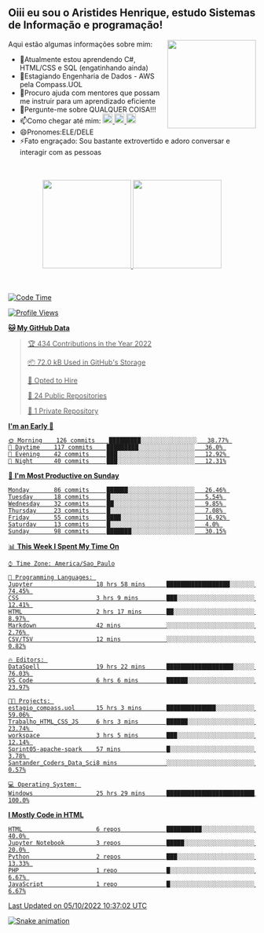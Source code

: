 ## Oiii eu sou o Aristides Henrique, estudo Sistemas de Informação e programação!

<div >
Aqui estão algumas informações sobre mim:<img align="right" height="180em" src="https://user-images.githubusercontent.com/97318481/177042589-45d62122-82a9-4a32-b3a7-87b322825b2f.png">
</div>

- 🌱Atualmente estou aprendendo C#, HTML/CSS e SQL (engatinhando ainda)
- 👯Estagiando Engenharia de Dados - AWS pela Compass.UOL
- 🤔Procuro ajuda com mentores que possam me instruir para um aprendizado eficiente
- 💬Pergunte-me sobre QUALQUER COISA!!!
- 📫Como chegar até mim:
  <a href="https://www.instagram.com/aryhenry/" target="_blank">
  <img src="https://img.shields.io/badge/-Instagram-%23E4405F?style=for-the-badge&logo=instagram&logoColor=black" height="20px">
  </a>
  <a href="https://www.linkedin.com/in/aristides-henrique/" target="_blank">
  <img src="https://img.shields.io/badge/-LinkedIn-%230077B5?style=for-the-badge&logo=linkedin&logoColor=black" height="20px">
  </a> 
  <a href="mailto:arihenriqueuna@gmail.com">
  <img src="https://img.shields.io/badge/-Gmail-%23333?style=for-the-badge&logo=gmail&logoColor=white" height="20px">
  </a>
- 😄Pronomes:ELE/DELE
- ⚡Fato engraçado: Sou bastante extrovertido e adoro conversar e interagir com as pessoas
<br/>
<br/>
<div align="center">
  <a href="https://github.com/arihenrique">
  <img height="180em" src="https://github-readme-stats.vercel.app/api?username=arihenrique&show_icons=true&theme=dracula&include_all_commits=true&count_private=true"/>
  <img height="180em" src="https://github-readme-stats.vercel.app/api/top-langs/?username=arihenrique&layout=compact&langs_count=7&theme=dracula"/>
</div><br/><br/>

<!--START_SECTION:waka-->
![Code Time](http://img.shields.io/badge/Code%20Time-157%20hrs%2058%20mins-blue)

![Profile Views](http://img.shields.io/badge/Profile%20Views-11-blue)

**🐱 My GitHub Data** 

> 🏆 434 Contributions in the Year 2022
 > 
> 📦 72.0 kB Used in GitHub's Storage 
 > 
> 💼 Opted to Hire
 > 
> 📜 24 Public Repositories 
 > 
> 🔑 1 Private Repository 
 > 
**I'm an Early 🐤** 

```text
🌞 Morning    126 commits    █████████░░░░░░░░░░░░░░░░   38.77% 
🌇 Daytime    117 commits    █████████░░░░░░░░░░░░░░░░   36.0% 
🌃 Evening    42 commits     ███░░░░░░░░░░░░░░░░░░░░░░   12.92% 
🌙 Night      40 commits     ███░░░░░░░░░░░░░░░░░░░░░░   12.31%

```
📅 **I'm Most Productive on Sunday** 

```text
Monday       86 commits     ██████░░░░░░░░░░░░░░░░░░░   26.46% 
Tuesday      18 commits     █░░░░░░░░░░░░░░░░░░░░░░░░   5.54% 
Wednesday    32 commits     ██░░░░░░░░░░░░░░░░░░░░░░░   9.85% 
Thursday     23 commits     █░░░░░░░░░░░░░░░░░░░░░░░░   7.08% 
Friday       55 commits     ████░░░░░░░░░░░░░░░░░░░░░   16.92% 
Saturday     13 commits     █░░░░░░░░░░░░░░░░░░░░░░░░   4.0% 
Sunday       98 commits     ███████░░░░░░░░░░░░░░░░░░   30.15%

```


📊 **This Week I Spent My Time On** 

```text
⌚︎ Time Zone: America/Sao_Paulo

💬 Programming Languages: 
Jupyter                  18 hrs 58 mins      ██████████████████░░░░░░░   74.45% 
CSS                      3 hrs 9 mins        ███░░░░░░░░░░░░░░░░░░░░░░   12.41% 
HTML                     2 hrs 17 mins       ██░░░░░░░░░░░░░░░░░░░░░░░   8.97% 
Markdown                 42 mins             ░░░░░░░░░░░░░░░░░░░░░░░░░   2.76% 
CSV/TSV                  12 mins             ░░░░░░░░░░░░░░░░░░░░░░░░░   0.82%

🔥 Editors: 
DataSpell                19 hrs 22 mins      ███████████████████░░░░░░   76.03% 
VS Code                  6 hrs 6 mins        ██████░░░░░░░░░░░░░░░░░░░   23.97%

🐱‍💻 Projects: 
estagio_compass.uol      15 hrs 3 mins       ██████████████░░░░░░░░░░░   59.06% 
Trabalho_HTML_CSS_JS     6 hrs 3 mins        ██████░░░░░░░░░░░░░░░░░░░   23.74% 
workspace                3 hrs 5 mins        ███░░░░░░░░░░░░░░░░░░░░░░   12.14% 
Sprint05-apache-spark    57 mins             █░░░░░░░░░░░░░░░░░░░░░░░░   3.78% 
Santander_Coders_Data_Sci8 mins              ░░░░░░░░░░░░░░░░░░░░░░░░░   0.57%

💻 Operating System: 
Windows                  25 hrs 29 mins      █████████████████████████   100.0%

```

**I Mostly Code in HTML** 

```text
HTML                     6 repos             ██████████░░░░░░░░░░░░░░░   40.0% 
Jupyter Notebook         3 repos             █████░░░░░░░░░░░░░░░░░░░░   20.0% 
Python                   2 repos             ███░░░░░░░░░░░░░░░░░░░░░░   13.33% 
PHP                      1 repo              █░░░░░░░░░░░░░░░░░░░░░░░░   6.67% 
JavaScript               1 repo              █░░░░░░░░░░░░░░░░░░░░░░░░   6.67%

```



 Last Updated on 05/10/2022 10:37:02 UTC
<!--END_SECTION:waka-->

![Snake animation](https://github.com/arihenrique/arihenrique/blob/output/github-contribution-grid-snake.svg)
